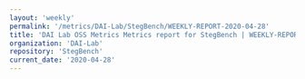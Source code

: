 ```yaml
---
layout: 'weekly'
permalink: '/metrics/DAI-Lab/StegBench/WEEKLY-REPORT-2020-04-28'
title: 'DAI Lab OSS Metrics Metrics report for StegBench | WEEKLY-REPORT-2020-04-28'
organization: 'DAI-Lab'
repository: 'StegBench'
current_date: '2020-04-28'
---
```

